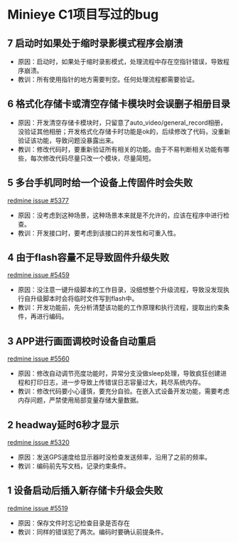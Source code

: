 # Minieye C1项目写过的bug

## 7 启动时如果处于缩时录影模式程序会崩溃

- 原因：启动时，如果处于缩时录影模式，处理流程中存在空指针错误，导致程序崩溃。
- 教训：所有使用指针的地方需要判空。任何处理流程都需要验证。

## 6 格式化存储卡或清空存储卡模块时会误删子相册目录

- 原因：开发清空存储卡模块时，只留意了auto_video/general_record相册，没验证其他相册；开发格式化存储卡时功能是ok的，后续修改了代码，没重新验证该功能，导致问题没暴露出来。
- 教训：修改代码时，要重新验证所有相关的功能。由于不易判断相关功能有哪些，每次修改代码尽量只改一个模块，尽量简短。

## 5 多台手机同时给一个设备上传固件时会失败

[redmine issue #5377](https://redmine.minieye.tech/issues/5377)

- 原因：没考虑到这种场景，这种场景本来就是不允许的，应该在程序中进行检查。
- 教训：开发接口时，要考虑到该接口的并发性和可重入性。

## 4 由于flash容量不足导致固件升级失败

[redmine issue #5459](https://redmine.minieye.tech/issues/5459)

- 原因：没注意一键升级脚本的工作目录，没细想整个升级流程，导致没发现执行自升级脚本时会将临时文件写到flash中。
- 教训：开发功能前，先分析清楚该功能的工作原理和执行流程，提取出约束条件，再进行编码。

## 3 APP进行画面调校时设备自动重启

[redmine issue #5560](https://redmine.minieye.tech/issues/5560)

- 原因：修改自动调节亮度功能时，异常分支没做sleep处理，导致疯狂创建进程和打印日志，进一步导致上传错误日志容量过大，耗尽系统内存。
- 教训：修改代码要小心谨慎，要充分自验。在嵌入式设备开发功能，需要考虑内存问题，严禁使用局部变量存储大量数据。

## 2 headway延时6秒才显示

[redmine issue #5320](https://redmine.minieye.tech/issues/5320)

- 原因：发送GPS速度给显示器时没检查发送频率，沿用了之前的频率。
- 教训：编码前先写文档，记录约束条件。

## 1 设备启动后插入新存储卡升级会失败

[redmine issue #5519](https://redmine.minieye.tech/issues/5519)

- 原因：保存文件时忘记检查目录是否存在
- 教训：同样的错误犯了两次。编码时要确认前提条件。

